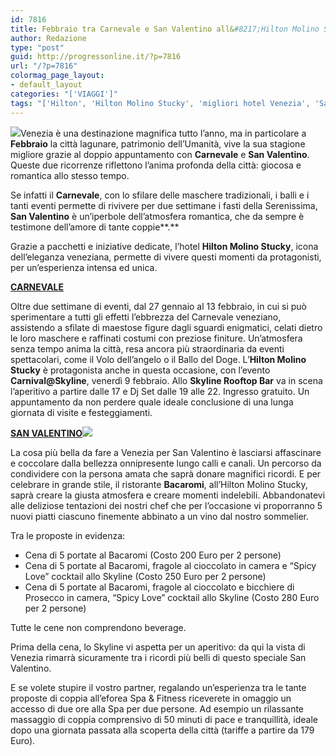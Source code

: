 ```yaml
---
id: 7816
title: Febbraio tra Carnevale e San Valentino all&#8217;Hilton Molino Stucky
author: Redazione
type: "post"
guid: http://progressonline.it/?p=7816
url: "/?p=7816"
colormag_page_layout:
- default_layout
categories: "['VIAGGI']"
tags: "['Hilton', 'Hilton Molino Stucky', 'migliori hotel Venezia', 'San Valentino Venezia', 'Venezia Carnevale', 'Venezia Hilton']"
---
```


![](https://progressonline.it/wp-content/uploads/2018/01/image003-300x135.jpg)Venezia è una destinazione magnifica tutto l’anno, ma in particolare a **Febbraio** la città lagunare, patrimonio dell’Umanità, vive la sua stagione migliore grazie al doppio appuntamento con **Carnevale** e **San Valentino**. Queste due ricorrenze riflettono l’anima profonda della città: giocosa e romantica allo stesso tempo.

Se infatti il **Carnevale**, con lo sfilare delle maschere tradizionali, i balli e i tanti eventi permette di rivivere per due settimane i fasti della Serenissima, **San Valentino** è un’iperbole dell’atmosfera romantica, che da sempre è testimone dell’amore di tante coppie**.**

Grazie a pacchetti e iniziative dedicate, l’hotel **Hilton Molino Stucky**, icona dell’eleganza veneziana, permette di vivere questi momenti da protagonisti, per un’esperienza intensa ed unica.

**<u>CARNEVALE</u>**

Oltre due settimane di eventi, dal 27 gennaio al 13 febbraio, in cui si può sperimentare a tutti gli effetti l’ebbrezza del Carnevale veneziano, assistendo a sfilate di maestose figure dagli sguardi enigmatici, celati dietro le loro maschere e raffinati costumi con preziose finiture. Un’atmosfera senza tempo anima la città, resa ancora più straordinaria da eventi spettacolari, come il Volo dell’angelo o il Ballo del Doge. L’**Hilton Molino Stucky** è protagonista anche in questa occasione, con l’evento **Carnival@Skyline**, venerdì 9 febbraio. Allo **Skyline Rooftop Bar** va in scena l’aperitivo a partire dalle 17 e Dj Set dalle 19 alle 22. Ingresso gratuito. Un appuntamento da non perdere quale ideale conclusione di una lunga giornata di visite e festeggiamenti.

**<u>SAN VALENTINO![](https://progressonline.it/wp-content/uploads/2018/01/image005-300x205.jpg)</u>**

La cosa più bella da fare a Venezia per San Valentino è lasciarsi affascinare e coccolare dalla bellezza onnipresente lungo calli e canali. Un percorso da condividere con la persona amata che saprà donare magnifici ricordi. E per celebrare in grande stile, il ristorante **Bacaromi**, all’Hilton Molino Stucky, saprà creare la giusta atmosfera e creare momenti indelebili. Abbandonatevi alle deliziose tentazioni dei nostri chef che per l’occasione vi proporranno 5 nuovi piatti ciascuno finemente abbinato a un vino dal nostro sommelier.

Tra le proposte in evidenza:

- Cena di 5 portate al Bacaromi (Costo 200 Euro per 2 persone)
- Cena di 5 portate al Bacaromi, fragole al cioccolato in camera e “Spicy Love” cocktail allo Skyline (Costo 250 Euro per 2 persone)
- Cena di 5 portate al Bacaromi, fragole al cioccolato e bicchiere di Prosecco in camera, “Spicy Love” cocktail allo Skyline (Costo 280 Euro per 2 persone)

Tutte le cene non comprendono beverage.

Prima della cena, lo Skyline vi aspetta per un aperitivo: da qui la vista di Venezia rimarrà sicuramente tra i ricordi più belli di questo speciale San Valentino.

E se volete stupire il vostro partner, regalando un’esperienza tra le tante proposte di coppia all’eforea Spa &amp; Fitness riceverete in omaggio un accesso di due ore alla Spa per due persone. Ad esempio un rilassante massaggio di coppia comprensivo di 50 minuti di pace e tranquillità, ideale dopo una giornata passata alla scoperta della città (tariffe a partire da 179 Euro).